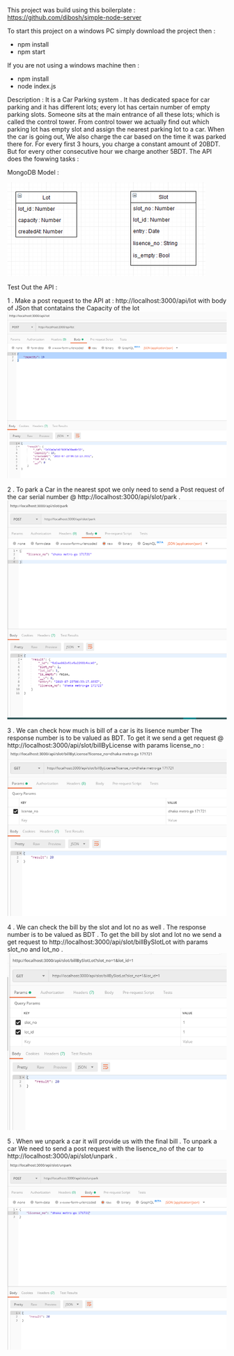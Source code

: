 This project was build using this boilerplate : https://github.com/dibosh/simple-node-server


To start this project on a windows PC simply download the project then :
- npm install 
- npm start  

If you are not using a windows machine then :
- npm install
- node index.js 


Description : 
It is a Car Parking system . It has  dedicated space for car parking and it has different lots; every lot has certain number of empty parking slots. Someone sits at the main entrance of all these lots; which is called the control tower. From control tower we actually find out which parking lot has empty slot and assign the nearest parking lot to a car. When the car is going out, We also charge the car based on the time it was parked there for. For every first 3 hours, you charge a constant amount of 20BDT. But for every other consecutive hour we charge another 5BDT. The API does the fowwing tasks : 


MongoDB Model : 

![Loading MongoDB Model Screenshot ........ ](https://github.com/smizibon/car-parking/blob/master/model.PNG "MongoDB Model")


Test Out the API : 

1 .  Make a post request to the API at : http://localhost:3000/api/lot with body of JSon that contatains the Capacity of the lot 
![Loading Creating a Lot Screenshot........ ](https://github.com/smizibon/car-parking/blob/master/car%20parking%20%20API/1.%20create%20a%20parking%20lot.PNG "Creating a lot")

2 . To park a Car in the nearest spot we only need to send a Post request of the car serial number @ http://localhost:3000/api/slot/park . 
![Loading Parking a car Screenshot........ ](https://github.com/smizibon/car-parking/blob/master/car%20parking%20%20API/2%20.%20park%20a%20car%20in%20slot.PNG "Parking a Vehicle|| car")


3 . We can check how much is bill of a car is its lisence number The response number is to be valued as BDT. To get it we send a get request @ http://localhost:3000/api/slot/billByLicense with params  license_no : 
![Loading Get bill by lisence number Screenshot........ ](https://github.com/smizibon/car-parking/blob/master/car%20parking%20%20API/3%20.%20get%20bill%20by%20lisence%20number.PNG "Bill By Lisence number")

4 . We can check the bill by the slot and lot no as well . The response number is to be valued as BDT . To get the bill by slot and lot no we send a get request to http://localhost:3000/api/slot/billBySlotLot with params slot_no and lot_no . 
![Loading Bill by Slot and Lot no Screenshot........ ](https://github.com/smizibon/car-parking/blob/master/car%20parking%20%20API/4%20get%20bill%20by%20slot%20and%20Lot.PNG "Bill by Slot and Lot no")


5 . When we unpark a car it will provide us with the  final bill . To unpark a car We need to send a post request with the lisence_no of the car to http://localhost:3000/api/slot/unpark . 
![Loading Unpark a car Screenshot ........ ](https://github.com/smizibon/car-parking/blob/master/car%20parking%20%20API/5%20unpark%20a%20car.PNG "Unpark a car")
